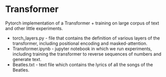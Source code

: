 # Transformer
Pytorch implementation of a Transformer + training on large corpus of text and other little experiments.


- torch_layers.py -  file that contains the definition of various layers of the transformer, including positional encoding and masked-attention.
- Transformer.ipynb -  jupyter notebook in which we run experiments, including training the transformer to reverse sequences of numbers and generate text.
- Beatles.txt -  text file which contains the lyrics of all the songs of the Beatles.


